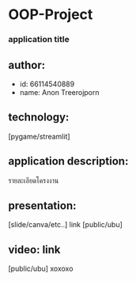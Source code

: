 # OOP-Project
### application title
## author: 
  * id: 66114540889
  * name: Anon Treerojporn
## technology: 
   [pygame/streamlit]
## application description: 
   รายละเอียดโครงงาน
## presentation: 
   [slide/canva/etc..] link [public/ubu]
## video: link 
   [public/ubu]
 xoxoxo
